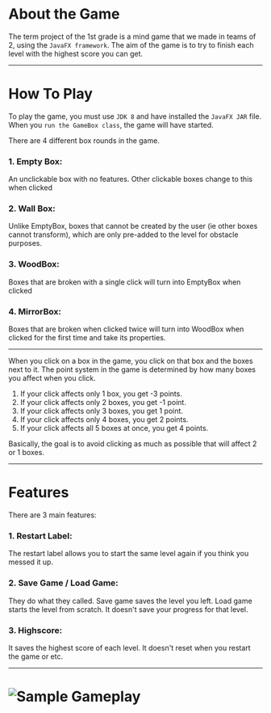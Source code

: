 # About the Game

The term project of the 1st grade is a mind game that we made in teams of 2, using the ```JavaFX framework```. The aim of the game is to try to finish each level with the highest score you can get.

<hr/>

# How To Play

To play the game, you must use ```JDK 8``` and have installed the ```JavaFX JAR``` file. When you ```run the GameBox class```, the game will have started.

There are 4 different box rounds in the game.
### 1. Empty Box:
An unclickable box with no features. Other clickable boxes change to this when clicked
### 2. Wall Box: 
Unlike EmptyBox, boxes that cannot be created by the user (ie other boxes cannot transform), which are only pre-added to the level for obstacle purposes.
### 3. WoodBox: 
Boxes that are broken with a single click will turn into EmptyBox when clicked
### 4. MirrorBox:
Boxes that are broken when clicked twice will turn into WoodBox when clicked for the first time and take its properties.

<hr/>

When you click on a box in the game, you click on that box and the boxes next to it. The point system in the game is determined by how many boxes you affect when you click.
1. If your click affects only 1 box, you get -3 points.
2. If your click affects only 2 boxes, you get -1 point.
3. If your click affects only 3 boxes, you get 1 point.
4. If your click affects only 4 boxes, you get 2 points.
5. If your click affects all 5 boxes at once, you get 4 points.

Basically, the goal is to avoid clicking as much as possible that will affect 2 or 1 boxes.

<hr />

# Features

There are 3 main features:

### 1. Restart Label: 
The restart label allows you to start the same level again if you think you messed it up.

### 2. Save Game / Load Game: 
They do what they called. Save game saves the level you left. Load game starts the level from scratch. It doesn't save your progress for that level.

### 3. Highscore: 
It saves the highest score of each level. It doesn't reset when you restart the game or etc.

<hr />

# ![Sample Gameplay](https://github.com/UmutEmreOnder/Box_Game_JavaFX/blob/master/Sample%20Gameplay%20Gif/Gameplay.gif)
